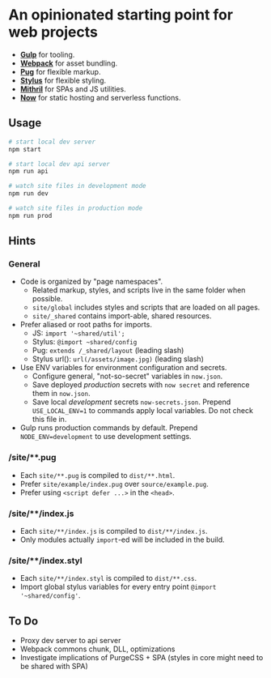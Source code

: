 # An opinionated starting point for web projects

- [**Gulp**](https://gulpjs.com/docs/en/api/concepts) for tooling.
- [**Webpack**](https://webpack.js.org/concepts) for asset bundling.
- [**Pug**](https://pugjs.org/) for flexible markup.
- [**Stylus**](http://stylus-lang.com/) for flexible styling.
- [**Mithril**](https://mithril.js.org/api.html) for SPAs and JS utilities.
- [**Now**](https://zeit.co/docs/) for static hosting and serverless functions.

## Usage

```sh
# start local dev server
npm start

# start local dev api server
npm run api

# watch site files in development mode
npm run dev

# watch site files in production mode
npm run prod
```

## Hints

### General

- Code is organized by "page namespaces".
  - Related markup, styles, and scripts live in the same folder when possible.
  - `site/global` includes styles and scripts that are loaded on all pages.
  - `site/_shared` contains import-able, shared resources.
- Prefer aliased or root paths for imports.
  - JS: `import '~shared/util';`
  - Stylus: `@import ~shared/config`
  - Pug: `extends /_shared/layout` (leading slash)
  - Stylus url(): `url(/assets/image.jpg)` (leading slash)
- Use ENV variables for environment configuration and secrets.
  - Configure general, "not-so-secret" variables in `now.json`.
  - Save deployed _production_ secrets with `now secret` and reference them in
    `now.json`.
  - Save local _development_ secrets `now-secrets.json`. Prepend
    `USE_LOCAL_ENV=1` to commands apply local variables. Do not check this
    file in.
- Gulp runs production commands by default. Prepend `NODE_ENV=development` to
  use development settings.

### /site/**.pug

- Each `site/**.pug` is compiled to `dist/**.html`.
- Prefer `site/example/index.pug` over `source/example.pug`.
- Prefer using `<script defer ...>` in the `<head>`.

### /site/**/index.js

- Each `site/**/index.js` is compiled to `dist/**/index.js`.
- Only modules actually `import`-ed will be included in the build.

### /site/**/index.styl

- Each `site/**/index.styl` is compiled to `dist/**.css`.
- Import global stylus variables for every entry point `@import '~shared/config'`.

## To Do

- Proxy dev server to api server
- Webpack commons chunk, DLL, optimizations
- Investigate implications of PurgeCSS + SPA (styles in core might need to be shared with SPA)
